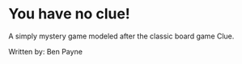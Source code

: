 # You have no clue!

A simply mystery game modeled after the classic board game Clue.

Written by: Ben Payne